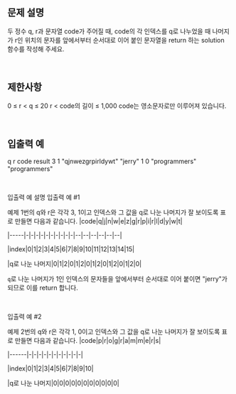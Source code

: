 ## 문제 설명

두 정수 q, r과 문자열 code가 주어질 때, code의 각 인덱스를 q로 나누었을 때 나머지가 r인 위치의 문자를 앞에서부터 순서대로 이어 붙인 문자열을 return 하는 solution 함수를 작성해 주세요.

<br>

## 제한사항

0 ≤ r < q ≤ 20
r < code의 길이 ≤ 1,000
code는 영소문자로만 이루어져 있습니다.

<br>

## 입출력 예
q	r	code	result
3	1	"qjnwezgrpirldywt"	"jerry"
1	0	"programmers"	"programmers"

<br>


입출력 예 설명
입출력 예 #1

예제 1번의 q와 r은 각각 3, 1이고 인덱스와 그 값을 q로 나눈 나머지가 잘 보이도록 표로 만들면 다음과 같습니다.
|code|q|j|n|w|e|z|g|r|p|i|r|l|d|y|w|t|

|-----|-|-|-|-|-|-|-|-|-|-|--|--|--|--|--|--|

|index|0|1|2|3|4|5|6|7|8|9|10|11|12|13|14|15|

|q로 나눈 나머지|0|1|2|0|1|2|0|1|2|0|1|2|0|1|2|0|

`q`로 나눈 나머지가 1인 인덱스의 문자들을 앞에서부터 순서대로 이어 붙이면 "jerry"가 되므로 이를 return 합니다.

<br>

입출력 예 #2

예제 2번의 q와 r은 각각 1, 0이고 인덱스와 그 값을 q로 나눈 나머지가 잘 보이도록 표로 만들면 다음과 같습니다.
|code|p|r|o|g|r|a|m|m|e|r|s|

|------|-|-|-|-|-|-|-|-|-|-|-|

|index|0|1|2|3|4|5|6|7|8|9|10|

|q로 나눈 나머지|0|0|0|0|0|0|0|0|0|0|0|

